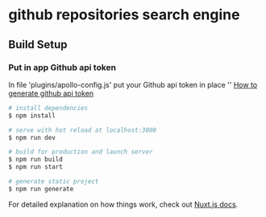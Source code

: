 # github repositories search engine

## Build Setup

### Put in app Github api token
In file 'plugins/apollo-config.js' put your Github api token in place '<your-api-token-here>'
[How to generate github api token](https://docs.github.com/en/free-pro-team@latest/github/authenticating-to-github/creating-a-personal-access-token)

```bash
# install dependencies
$ npm install

# serve with hot reload at localhost:3000
$ npm run dev

# build for production and launch server
$ npm run build
$ npm run start

# generate static project
$ npm run generate
```

For detailed explanation on how things work, check out [Nuxt.js docs](https://nuxtjs.org).
